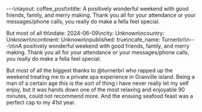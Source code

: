 ---\nlayout: coffee_post\ntitle: A positively wonderful weekend with good friends, family, and merry making. Thank you all for your attendance or your messages/phone calls, you really do make a fella feel special.

But most of all th\ndate: 2024-06-09\ncity: Unknown\ncountry: Unknown\ncontinent: Unknown\npublished: true\ncafe_name: Turnerbri\n---\n\nA positively wonderful weekend with good friends, family, and merry making. Thank you all for your attendance or your messages/phone calls, you really do make a fella feel special.

But most of all the biggest thanks to @turnerbri who rapped up the weekend treating me to a private spa experience in Granville island. Being a man of a certain age this is the sort of thing i have never really let my self enjoy, but it was hands down one of the most relaxing and enjoyable 90 minutes, could not recommend more. And the ensuing seafood feast was a perfect cap to my 41st year.